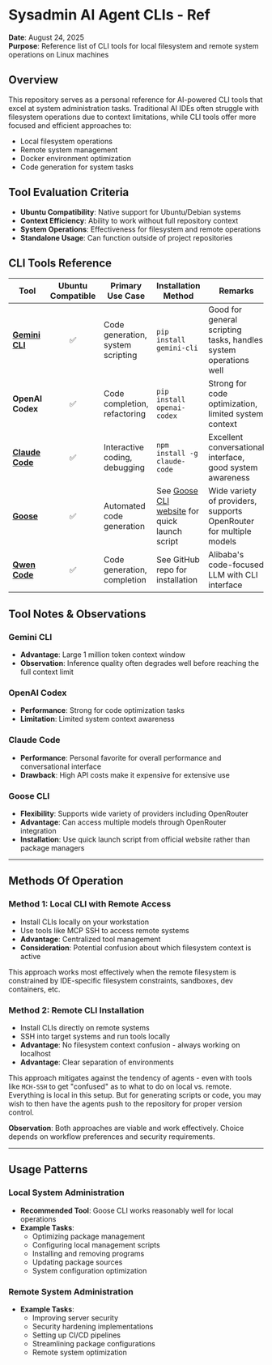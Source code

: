 # Sysadmin AI Agent CLIs - Ref

**Date**: August 24, 2025  
**Purpose**: Reference list of CLI tools for local filesystem and remote system operations on Linux machines

## Overview

This repository serves as a personal reference for AI-powered CLI tools that excel at system administration tasks. Traditional AI IDEs often struggle with filesystem operations due to context limitations, while CLI tools offer more focused and efficient approaches to:

- Local filesystem operations
- Remote system management  
- Docker environment optimization
- Code generation for system tasks

## Tool Evaluation Criteria

- **Ubuntu Compatibility**: Native support for Ubuntu/Debian systems
- **Context Efficiency**: Ability to work without full repository context
- **System Operations**: Effectiveness for filesystem and remote operations
- **Standalone Usage**: Can function outside of project repositories

## CLI Tools Reference

| Tool | Ubuntu Compatible | Primary Use Case | Installation Method | Remarks |
|------|:-----------------:|------------------|-------------------|---------|
| **[Gemini CLI](https://github.com/google-gemini/gemini-cli)** | ✅ | Code generation, system scripting | `pip install gemini-cli` | Good for general scripting tasks, handles system operations well |
| **OpenAI Codex** | ✅ | Code completion, refactoring | `pip install openai-codex` | Strong for code optimization, limited system context |
| **[Claude Code](https://www.anthropic.com/claude-code)** | ✅ | Interactive coding, debugging | `npm install -g claude-code` | Excellent conversational interface, good system awareness |
| **[Goose](https://github.com/block/goose)** | ✅ | Automated code generation | See [Goose CLI website](https://goose.ai/cli) for quick launch script | Wide variety of providers, supports OpenRouter for multiple models |
| **[Qwen Code](https://github.com/QwenLM/qwen-code)** | ✅ | Code generation, completion | See GitHub repo for installation | Alibaba's code-focused LLM with CLI interface |
 

## Tool Notes & Observations

### Gemini CLI
- **Advantage**: Large 1 million token context window
- **Observation**: Inference quality often degrades well before reaching the full context limit

### OpenAI Codex
- **Performance**: Strong for code optimization tasks
- **Limitation**: Limited system context awareness

### Claude Code
- **Performance**: Personal favorite for overall performance and conversational interface
- **Drawback**: High API costs make it expensive for extensive use

### Goose CLI
- **Flexibility**: Supports wide variety of providers including OpenRouter
- **Advantage**: Can access multiple models through OpenRouter integration
- **Installation**: Use quick launch script from official website rather than package managers

---

## Methods Of Operation

### Method 1: Local CLI with Remote Access
- Install CLIs locally on your workstation
- Use tools like MCP SSH to access remote systems
- **Advantage**: Centralized tool management
- **Consideration**: Potential confusion about which filesystem context is active

This approach works most effectively when the remote filesystem is constrained by IDE-specific filesystem constraints, sandboxes, dev containers, etc. 

### Method 2: Remote CLI Installation
- Install CLIs directly on remote systems
- SSH into target systems and run tools locally
- **Advantage**: No filesystem context confusion - always working on localhost
- **Advantage**: Clear separation of environments

This approach mitigates against the tendency of agents - even with tools like `MCH-SSH` to get "confused" as to what to do on local vs. remote. Everything is local in this setup. But for generating scripts or code, you may wish to then have the agents push to the repository for proper version control.

**Observation**: Both approaches are viable and work effectively. Choice depends on workflow preferences and security requirements.

---

## Usage Patterns

### Local System Administration
- **Recommended Tool**: Goose CLI works reasonably well for local operations
- **Example Tasks**:
  - Optimizing package management
  - Configuring local management scripts
  - Installing and removing programs
  - Updating package sources
  - System configuration optimization

### Remote System Administration
- **Example Tasks**:
  - Improving server security
  - Security hardening implementations
  - Setting up CI/CD pipelines
  - Streamlining package configurations
  - Remote system optimization

